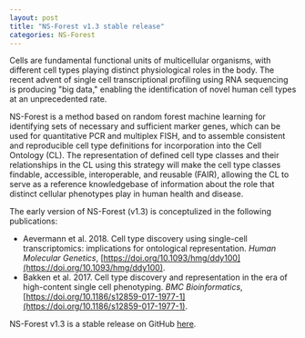 ```yaml
---
layout: post
title: "NS-Forest v1.3 stable release"
categories: NS-Forest
---
```


Cells are fundamental functional units of multicellular organisms, with different cell types playing distinct physiological roles in the body. The recent advent of single cell transcriptional profiling using RNA sequencing is producing "big data," enabling the identification of novel human cell types at an unprecedented rate.

NS-Forest is a method based on random forest machine learning for identifying sets of necessary and sufficient marker genes, which can be used for quantitative PCR and multiplex FISH, and to assemble consistent and reproducible cell type definitions for incorporation into the Cell Ontology (CL). The representation of defined cell type classes and their relationships in the CL using this strategy will make the cell type classes findable, accessible, interoperable, and reusable (FAIR), allowing the CL to serve as a reference knowledgebase of information about the role that distinct cellular phenotypes play in human health and disease.

The early version of NS-Forest (v1.3) is conceptulized in the following publications:
* Aevermann et al. 2018. Cell type discovery using single-cell transcriptomics: implications for ontological representation. *Human Molecular Genetics*, [https://doi.org/10.1093/hmg/ddy100](https://doi.org/10.1093/hmg/ddy100).
* Bakken et al. 2017. Cell type discovery and representation in the era of high-content single cell phenotyping. *BMC Bioinformatics*, [https://doi.org/10.1186/s12859-017-1977-1](https://doi.org/10.1186/s12859-017-1977-1).


NS-Forest v1.3 is a stable release on GitHub [here](https://github.com/JCVenterInstitute/NSForest/releases/tag/v1.3).


